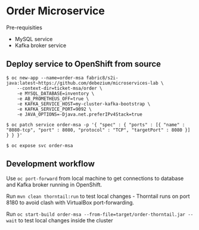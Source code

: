 # Order Microservice
Pre-requisities
* MySQL service
* Kafka broker service


## Deploy service to OpenShift from source

```
$ oc new-app --name=order-msa fabric8/s2i-java:latest~https://github.com/debezium/microservices-lab \
    --context-dir=ticket-msa/order \
    -e MYSQL_DATABASE=inventory \
    -e AB_PROMETHEUS_OFF=true \
    -e KAFKA_SERVICE_HOST=my-cluster-kafka-bootstrap \
    -e KAFKA_SERVICE_PORT=9092 \
    -e JAVA_OPTIONS=-Djava.net.preferIPv4Stack=true

$ oc patch service order-msa -p '{ "spec" : { "ports" : [{ "name" : "8080-tcp", "port" : 8080, "protocol" : "TCP", "targetPort" : 8080 }] } } }'

$ oc expose svc order-msa
```

## Development workflow
Use `oc port-forward` from local machine to get connections to database and Kafka broker running in OpenShift.

Run `mvn clean thorntail:run` to test local changes - Thorntail runs on port 8180 to avoid clash with VirtualBox port-forwarding.

Run `oc start-build order-msa --from-file=target/order-thorntail.jar --wait` to test local changes inside the cluster

